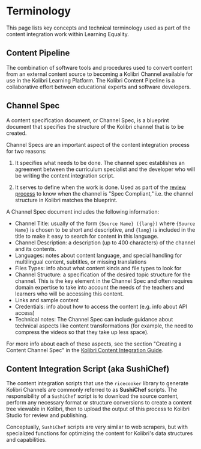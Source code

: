Terminology
===========

This page lists key concepts and technical terminology used as part of the
content integration work within Learning Equality.


Content Pipeline
----------------
The combination of software tools and procedures used to convert content
from an external content source to becoming a Kolibri Channel available
for use in the Kolibri Learning Platform. The Kolibri Content Pipeline is
a collaborative effort between educational experts and software developers.



Channel Spec
------------
A content specification document, or Channel Spec, is a blueprint document
that specifies the structure of the Kolibri channel that is to be created.

Channel Specs are an important aspect of the content integration process for two reasons:

1. It specifies what needs to be done.
   The channel spec establishes an agreement between the curriculum specialist
   and the developer who will be writing the content integration script.

2. It serves to define when the work is done.
   Used as part of the [review process](reviewing_channels.md) to know when the
   channel is "Spec Compliant," i.e. the channel structure in Kolibri matches the blueprint.

A Channel Spec document includes the following information:

 - Channel Title: usually of the form `{Source Name} ({lang})` where `{Source Name}`
   is chosen to be short and descriptive, and `{lang}` is included in the title
   to make it easy to search for content in this language.
 - Channel Description: a description (up to 400 characters) of the channel and its contents.
 - Languages: notes about content language, and special handling for multilingual content, subtitles, or missing translations
 - Files Types: info about what content kinds and file types to look for
 - Channel Structure: a specification of the desired topic structure for the channel.
   This is the key element in the Channel Spec and often requires domain expertise
   to take into account the needs of the teachers and learners who will be accessing this content.
 - Links and sample content
 - Credentials: info about how to access the content (e.g. info about API access)
 - Technical notes: The Channel Spec can include guidance about technical aspects
   like content transformations (for example, the need to compress the videos so that they take up less space).

For more info about each of these aspects, see the section "Creating a Content Channel Spec"
in the [Kolibri Content Integration Guide](https://learningequality.org/r/integration-guide).


Content Integration Script (aka SushiChef)
------------------------------------------
The content integration scripts that use the `ricecooker` library to
generate Kolibri Channels are commonly referred to as **SushiChef**
scripts. The responsibility of a `SushiChef` script is to download the source
content, perform any necessary format or structure conversions to create
a content tree viewable in Kolibri, then to upload the output of this
process to Kolibri Studio for review and publishing.

Conceptually, `SushiChef` scripts are very similar to web scrapers,
but with specialized functions for optimizing the content for Kolibri's
data structures and capabilities.

